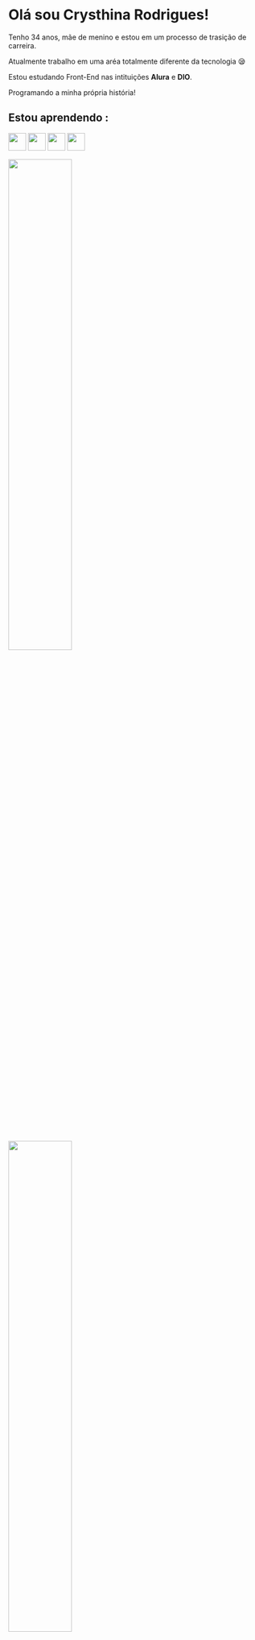# Olá sou Crysthina Rodrigues!

Tenho 34 anos, mãe de menino e estou em um processo de trasição de carreira.

Atualmente trabalho em uma aréa totalmente diferente da tecnologia 😪

Estou estudando Front-End nas intituições **Alura** e **DIO**.

Programando a minha própria história!

## Estou aprendendo :

<img src="https://cdn.jsdelivr.net/gh/devicons/devicon/icons/html5/html5-original.svg" width="35" height="35"/> <img src="https://cdn.jsdelivr.net/gh/devicons/devicon/icons/css3/css3-original.svg" width="35" height="35"/> <img src="https://cdn.jsdelivr.net/gh/devicons/devicon/icons/javascript/javascript-original.svg" width="35" height="35"/> <img src="https://cdn.jsdelivr.net/gh/devicons/devicon/icons/git/git-original.svg" width="35" height="35"/>

<div>
<a href="https://github.com/Crysthina">
<img height="50%" src="https://github-readme-stats.vercel.app/api/top-langs/?username=Crysthina&layout=compact&langs_count=7&theme=dracula"/> <img height="50%" src="https://github-readme-stats.vercel.app/api?username=Crysthina&show_icons=true&theme=dracula&include_all_commits=true&count_private=true"/>
</div>
  
![Snake animation](https://github.com/Crysthina/Crysthina/blob/output/github-contribution-grid-snake.svg)
